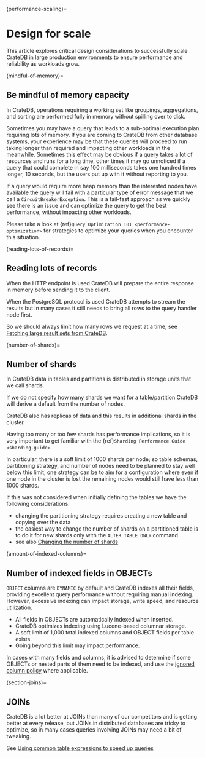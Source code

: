 (performance-scaling)=

# Design for scale

This article explores critical design considerations to successfully scale
CrateDB in large production environments to ensure performance and reliability
as workloads grow.

(mindful-of-memory)=

## Be mindful of memory capacity

In CrateDB, operations requiring a working set like groupings, aggregations, and
sorting are performed fully in memory without spilling over to disk.

Sometimes you may have a query that leads to a sub-optimal execution plan
requiring lots of memory. If you are coming to CrateDB from other database
systems, your experience may be that these queries will proceed to run taking
longer than required and impacting other workloads in the meanwhile. Sometimes
this effect may be obvious if a query takes a lot of resources and runs for a
long time, other times it may go unnoticed if a query that could complete in say
100 milliseconds takes one hundred times longer, 10 seconds, but the users put
up with it without reporting to you.

If a query would require more heap memory than the interested nodes
have available the query will fail with a particular type of error message that
we call a `CircuitBreakerException`. This is a fail-fast approach as we
quickly see there is an issue and can optimize the query to get the best
performance, without impacting other workloads.

Please take a look at {ref}`Query Optimization 101 <performance-optimization>`
for strategies to optimize your queries when you encounter this situation.

(reading-lots-of-records)=

## Reading lots of records

When the HTTP endpoint is used CrateDB will prepare the entire response in
memory before sending it to the client.

When the PostgreSQL protocol is used CrateDB attempts to stream the results but
in many cases it still needs to bring all rows to the query handler node first.

So we should always limit how many rows we request at a time, see [Fetching
large result sets from CrateDB][fetching large result sets from cratedb].

(number-of-shards)=

## Number of shards

In CrateDB data in tables and partitions is distributed in storage units that we
call shards.

If we do not specify how many shards we want for a table/partition CrateDB will
derive a default from the number of nodes.

CrateDB also has replicas of data and this results in additional shards in the
cluster.

Having too many or too few shards has performance implications, so it is very
important to get familiar with the {ref}`Sharding Performance Guide
<sharding-guide>`.

In particular, there is a soft limit of 1000 shards per node; so table schemas,
partitioning strategy, and number of nodes need to be planned to stay well below
this limit, one strategy can be to aim for a configuration where even if one node
in the cluster is lost the remaining nodes would still have less than 1000 shards.

If this was not considered when initially defining the tables we have the
following considerations:

- changing the partitioning strategy requires creating a new table and copying
  over the data
- the easiest way to change the number of shards on a partitioned table is to
  do it for new shards only with the `ALTER TABLE ONLY` command
- see also [Changing the number of shards]

(amount-of-indexed-columns)=

## Number of indexed fields in OBJECTs

`OBJECT` columns are `DYNAMIC` by default and CrateDB indexes all their
fields, providing excellent query performance without requiring manual indexing.
However, excessive indexing can impact storage, write speed, and resource
utilization.

- All fields in OBJECTs are automatically indexed when inserted.
- CrateDB optimizes indexing using Lucene-based columnar storage.
- A soft limit of 1,000 total indexed columns and OBJECT fields per table
  exists.
- Going beyond this limit may impact performance.

In cases with many fields and columns, it is advised to determine if some
OBJECTs or nested parts of them need to be indexed, and use the [ignored column
policy][ignored column policy] where applicable.

(section-joins)=

## JOINs

CrateDB is a lot better at JOINs than many of our competitors and is getting
better at every release, but JOINs in distributed databases are tricky to
optimize, so in many cases queries involving JOINs may need a bit of tweaking.

See [Using common table expressions to speed up queries]

[changing the number of shards]: https://cratedb.com/docs/crate/reference/en/latest/general/ddl/alter-table.html#alter-shard-number
[fetching large result sets from cratedb]: https://community.cratedb.com/t/fetching-large-result-sets-from-cratedb/1270
[ignored column policy]: https://cratedb.com/docs/crate/reference/en/latest/general/ddl/data-types.html#ignored
[using common table expressions to speed up queries]: https://community.cratedb.com/t/using-common-table-expressions-to-speed-up-queries/1719
